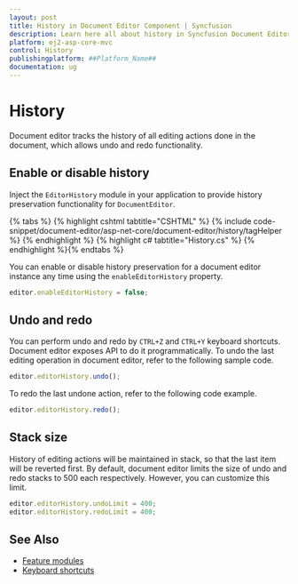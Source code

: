 ```yaml
---
layout: post
title: History in Document Editor Component | Syncfusion
description: Learn here all about history in Syncfusion Document Editor component of Syncfusion Essential JS 2 and more.
platform: ej2-asp-core-mvc
control: History
publishingplatform: ##Platform_Name##
documentation: ug
---
```



# History

Document editor tracks the history of all editing actions done in the document, which allows undo and redo functionality.

## Enable or disable history

Inject the `EditorHistory` module in your application to provide history preservation functionality for `DocumentEditor`.


{% tabs %}
{% highlight cshtml tabtitle="CSHTML" %}
{% include code-snippet/document-editor/asp-net-core/document-editor/history/tagHelper %}
{% endhighlight %}
{% highlight c# tabtitle="History.cs" %}
{% endhighlight %}{% endtabs %}


You can enable or disable history preservation for a document editor instance any time using the `enableEditorHistory` property.

```typescript
editor.enableEditorHistory = false;
```

## Undo and redo

You can perform undo and redo by `CTRL+Z` and `CTRL+Y` keyboard shortcuts. Document editor exposes API to do it programmatically. To undo the last editing operation in document editor, refer to the following sample code.

```typescript
editor.editorHistory.undo();
```

To redo the last undone action, refer to the following code example.

```typescript
editor.editorHistory.redo();
```

## Stack size

History of editing actions will be maintained in stack, so that the last item will be reverted first. By default, document editor limits the size of undo and redo stacks to 500 each respectively. However, you can customize this limit.

```typescript
editor.editorHistory.undoLimit = 400;
editor.editorHistory.redoLimit = 400;
```

## See Also

* [Feature modules](../asp-net-core/feature-module)
* [Keyboard shortcuts](../asp-net-core/keyboard-shortcut)
